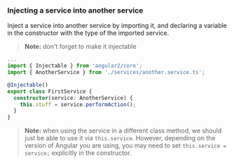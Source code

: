 ### Injecting a service into another service
Inject a service into another service by importing it, and declaring a variable in the constructor with the type of the imported service.

> **Note:** don't forget to make it injectable

```ts
...
import { Injectable } from 'angular2/core';
import { AnotherService } from './services/another.service.ts';

@Injectable()
export class FirstService {
  constructor(service: AnotherService) {
    this.stuff = service.performAction();
  }
}
```

> **Note:** when using the service in a different class method, we should just be able to use it via `this.service`. However, depending on the version of Angular you are using, you may need to set `this.service = service;` explicitly in the constructor.
